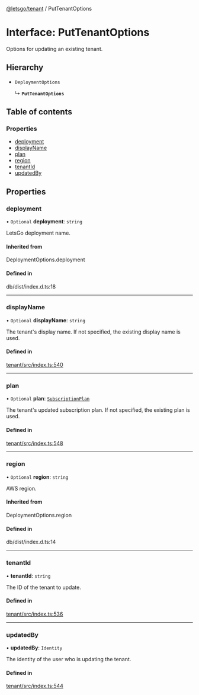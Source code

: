 [@letsgo/tenant](../README.md) / PutTenantOptions

# Interface: PutTenantOptions

Options for updating an existing tenant.

## Hierarchy

- `DeploymentOptions`

  ↳ **`PutTenantOptions`**

## Table of contents

### Properties

- [deployment](PutTenantOptions.md#deployment)
- [displayName](PutTenantOptions.md#displayname)
- [plan](PutTenantOptions.md#plan)
- [region](PutTenantOptions.md#region)
- [tenantId](PutTenantOptions.md#tenantid)
- [updatedBy](PutTenantOptions.md#updatedby)

## Properties

### deployment

• `Optional` **deployment**: `string`

LetsGo deployment name.

#### Inherited from

DeploymentOptions.deployment

#### Defined in

db/dist/index.d.ts:18

___

### displayName

• `Optional` **displayName**: `string`

The tenant's display name. If not specified, the existing display name is used.

#### Defined in

[tenant/src/index.ts:540](https://github.com/47chapters/letsgo/blob/5310a6f/packages/tenant/src/index.ts#L540)

___

### plan

• `Optional` **plan**: [`SubscriptionPlan`](SubscriptionPlan.md)

The tenant's updated subscription plan. If not specified, the existing plan is used.

#### Defined in

[tenant/src/index.ts:548](https://github.com/47chapters/letsgo/blob/5310a6f/packages/tenant/src/index.ts#L548)

___

### region

• `Optional` **region**: `string`

AWS region.

#### Inherited from

DeploymentOptions.region

#### Defined in

db/dist/index.d.ts:14

___

### tenantId

• **tenantId**: `string`

The ID of the tenant to update.

#### Defined in

[tenant/src/index.ts:536](https://github.com/47chapters/letsgo/blob/5310a6f/packages/tenant/src/index.ts#L536)

___

### updatedBy

• **updatedBy**: `Identity`

The identity of the user who is updating the tenant.

#### Defined in

[tenant/src/index.ts:544](https://github.com/47chapters/letsgo/blob/5310a6f/packages/tenant/src/index.ts#L544)
